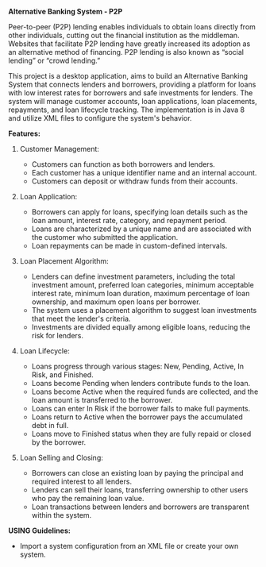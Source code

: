 **Alternative Banking System - P2P**

Peer-to-peer (P2P) lending enables individuals to obtain loans directly from other individuals, cutting out the financial institution as the middleman.
Websites that facilitate P2P lending have greatly increased its adoption as an alternative method of financing. P2P lending is also known as “social lending” or “crowd lending.”

This project is a desktop application, aims to build an Alternative Banking System that connects lenders and borrowers, providing a platform for loans with low interest rates for borrowers and safe investments for lenders. The system will manage customer accounts, loan applications, loan placements, repayments, and loan lifecycle tracking. The implementation is in Java 8 and utilize XML files to configure the system's behavior.

**Features:**

1. Customer Management:
   - Customers can function as both borrowers and lenders.
   - Each customer has a unique identifier name and an internal account.
   - Customers can deposit or withdraw funds from their accounts.

2. Loan Application:
   - Borrowers can apply for loans, specifying loan details such as the loan amount, interest rate, category, and repayment period.
   - Loans are characterized by a unique name and are associated with the customer who submitted the application.
   - Loan repayments can be made in custom-defined intervals.

3. Loan Placement Algorithm:
   - Lenders can define investment parameters, including the total investment amount, preferred loan categories, minimum acceptable interest rate, minimum loan duration, maximum percentage of loan ownership, and maximum open loans per borrower.
   - The system uses a placement algorithm to suggest loan investments that meet the lender's criteria.
   - Investments are divided equally among eligible loans, reducing the risk for lenders.

4. Loan Lifecycle:
   - Loans progress through various stages: New, Pending, Active, In Risk, and Finished.
   - Loans become Pending when lenders contribute funds to the loan.
   - Loans become Active when the required funds are collected, and the loan amount is transferred to the borrower.
   - Loans can enter In Risk if the borrower fails to make full payments.
   - Loans return to Active when the borrower pays the accumulated debt in full.
   - Loans move to Finished status when they are fully repaid or closed by the borrower.

5. Loan Selling and Closing:
   - Borrowers can close an existing loan by paying the principal and required interest to all lenders.
   - Lenders can sell their loans, transferring ownership to other users who pay the remaining loan value.
   - Loan transactions between lenders and borrowers are transparent within the system.

**USING Guidelines:**

- Import a system configuration from an XML file or create your own system.




